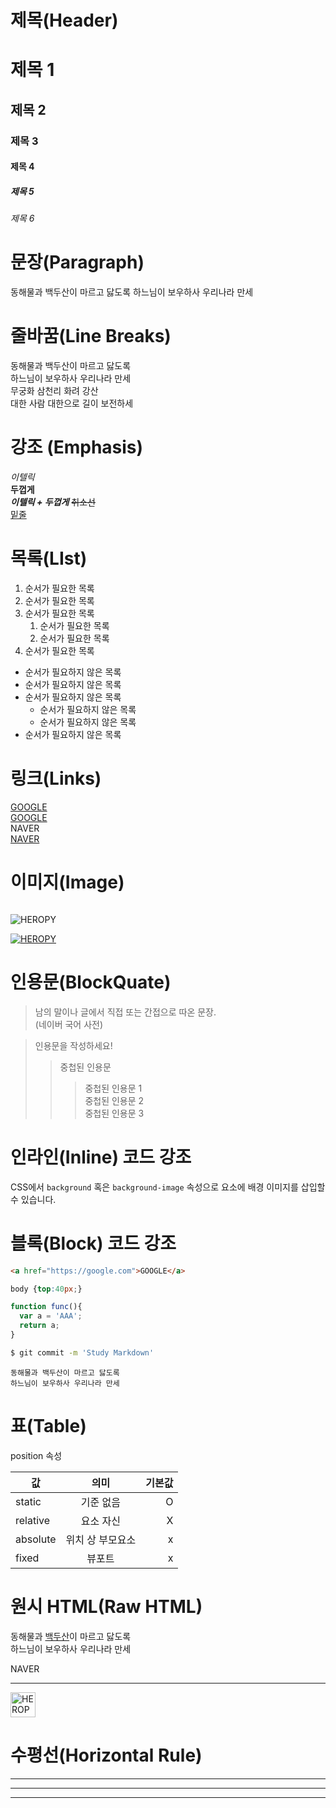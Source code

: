 # 제목(Header)

# 제목 1
## 제목 2
### 제목 3
#### 제목 4
##### 제목 5
###### 제목 6

# 문장(Paragraph)

동해물과 백두산이 마르고 닳도록
하느님이 보우하사 우리나라 만세

# 줄바꿈(Line Breaks)

동해물과 백두산이 마르고 닳도록  
하느님이 보우하사 우리나라 만세  
무궁화 삼천리 화려 강산<br>
대한 사람 대한으로 길이 보전하세  

# 강조 (Emphasis)

_이텔릭_  
**두껍게**  
**_이텔릭 + 두껍게_**
~~취소선~~  
<u>밑줄</u>

# 목록(LIst)

1. 순서가 필요한 목록
1. 순서가 필요한 목록
1. 순서가 필요한 목록
    1. 순서가 필요한 목록
    1. 순서가 필요한 목록
1. 순서가 필요한 목록

- 순서가 필요하지 않은 목록
- 순서가 필요하지 않은 목록
- 순서가 필요하지 않은 목록
    - 순서가 필요하지 않은 목록
    - 순서가 필요하지 않은 목록
- 순서가 필요하지 않은 목록

# 링크(Links)

<a href="https://google.com">GOOGLE</a>  
[GOOGLE](https://google.com)  
<a hef="https://naver.com" title="NAVER로 이동!" target="_blank">NAVER</a>  
[NAVER](https://naver.com "NAVER로 이동!")  

# 이미지(Image)
![]()

![HEROPY](https://heropy.blog/css/images/logo.png)

[![HEROPY](https://heropy.blog/css/images/logo.png)](https://heropy.blog/)

# 인용문(BlockQuate)

> 남의 말이나 글에서 직접 또는 간접으로 따온 문장.  
> (네이버 국어 사전)

> 인용문을 작성하세요!
>> 중첩된 인용문
>>> 중첩된 인용문 1  
>>> 중첩된 인용문 2   
>>> 중첩된 인용문 3

# 인라인(Inline) 코드 강조

CSS에서 `background` 혹은 `background-image` 속성으로 요소에 배경 이미지를 삽입할 수 있습니다.

# 블록(Block) 코드 강조

```html
<a href="https://google.com">GOOGLE</a>  
```

```css
body {top:40px;}
```
```javascript
function func(){
  var a = 'AAA';
  return a;
}
```
```bash
$ git commit -m 'Study Markdown'
```
```plaintext
동해물과 백두산이 마르고 닳도록  
하느님이 보우하사 우리나라 만세 
```

# 표(Table)

position 속성

값 | 의미 | 기본값
-- | :--:| --:
static | 기준 없음 | O
relative | 요소 자신 | X
absolute | 위치 상 부모요소 | x
fixed | 뷰포트 | x

# 원시 HTML(Raw HTML)

동해물과 <span style="text-decoration:underline;">백두산</span>이 마르고 닳도록<br/>
하느님이 보우하사 우리나라 만세 

<a hef="https://naver.com" title="NAVER로 이동!" target="_blank">NAVER</a> 
___
<img width="40" src="https://heropy.blog/css/images/logo.png" alt="HEROPY">

# 수평선(Horizontal Rule)

---
___

***

